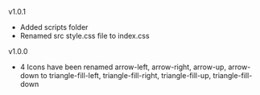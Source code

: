 v1.0.1
- Added scripts folder
- Renamed src style.css file to index.css

v1.0.0
- 4 Icons have been renamed arrow-left, arrow-right, arrow-up, arrow-down to 
  triangle-fill-left, triangle-fill-right, triangle-fill-up, triangle-fill-down
